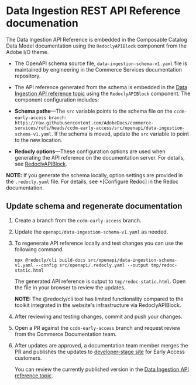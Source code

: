 # Data Ingestion REST API Reference documenation

The Data Ingestion API Reference is embedded in the Composable Catalog Data Model documentation using the `RedoclyAPIBlock` component from the Adobe I/O theme. 

- The OpenAPI schema source file, `data-ingestion-schema-v1.yaml` file is maintained by engineering in the Commerce Services documentation repository.

- The API reference generated from the schema is embedded in the [Data Ingestion API reference topic](https://github.com/AdobeDocs/commerce-services/edit/ccdm-early-access/src/pages/composable-catalog/data-ingestion/api-reference.md) using the `RedoclyAPIBlock` component. The component configuration includes:

- **Schema pathe**—The `src` variable points to the schema file on the `ccdm-early-access branch`: `https://raw.githubusercontent.com/AdobeDocs/commerce-services/refs/heads/ccdm-early-access/src/openapi/data-ingestion-schema-v1.yaml`. If the schema is moved, update the `src` variable to point to the new location.
  
- **Redocly options**—These configuration options are used when generating the API reference on the documentation server. For details, see [RedoclyAPIBlock](https://github.com/adobe/aio-theme?tab=readme-ov-file#redoclyapiblock).

**NOTE:** If you generate the schema locally, option settings are provided in the `.redocly.yaml` file. For details, see *[Configure Redoc] in the Redoc documentation.
  
## Update schema and regenerate documentation

1. Create a branch from the `ccdm-early-access` branch.

1. Update the `openapi/data-ingestion-schema-v1.yaml` as needed.

1. To regenerate API reference locally and test changes you can use the following command.

   ```shell
   npx @redocly/cli build-docs src/openapi/data-ingestion-schema-v1.yaml --config src/openapi/.redocly.yaml --output tmp/redoc-static.html
   ```

   The generated API reference is output to `tmp/redoc-static.html`. Open the file in your browser to review the updates.

   **NOTE:** The @redocly/cli tool has limited functionality compared to the toolkit integrated in the website's infrastructure via RedoclyAPIBlock.

1. After reviewing and testing changes, commit and push your changes.

1. Open a PR against the `ccdm-early-access` branch and request review from the Commerce Documentation team.

1. After updates are approved, a documentation team member merges the PR and publishes the updates to [developer-stage site](https://developer-stage.adobe.com/commerce/services/composable-catalog/) for Early Access customers.

   You can review the currently published version in the [Data Ingestion API reference topic](https://developer-stage.adobe.com/commerce/services/composable-catalog/data-ingestion/api-reference/).
